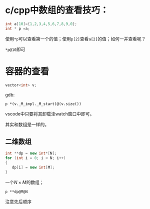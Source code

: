 # c/cpp中数组的查看技巧：
```c
int a[10]={1,2,3,4,5,6,7,8,9,0};
int * p =a;
```
使用`*p`可以查看第一个的值；使用`p[2]`查看`a[2]`的值；如何一并查看呢？

`*p@10`即可

# 容器的查看
```cpp
vector<int> v;
```
gdb:
```gdb
p *(v._M_impl._M_start)@(v.size())
```
vscode中只要将其卸载洼watch窗口中即可。

其实和数组是一样的。

## 二维数组
```cpp
int **dp = new int*[N];
for (int i = 0; i < N; i++)
{
   dp[i] = new int[M];
}
```

一个$N\times{}M$的数组；

```gdb
p **dp@M@N
```

注意先后顺序